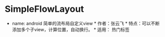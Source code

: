 # SimpleFlowLayout
 * name: android 简单的流布局自定义view  * 作者：张云飞  * 特点：可以不断添加多个子view，计算位置，自动换行。  * 适用： 热门标签
